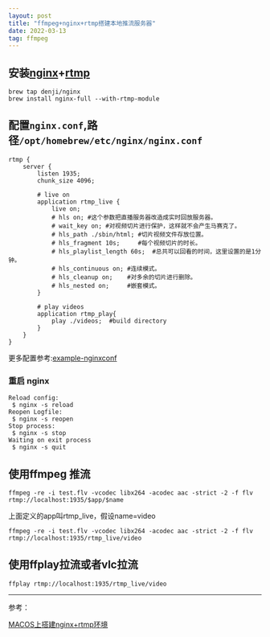 ```yaml
---
layout: post
title: "ffmpeg+nginx+rtmp搭建本地推流服务器"
date: 2022-03-13 
tag: ffmpeg
---
```


## 安装[nginx](https://github.com/denji/homebrew-nginx)+[rtmp](https://github.com/sergey-dryabzhinsky/nginx-rtmp-module)

```
brew tap denji/nginx
brew install nginx-full --with-rtmp-module
```

## 配置`nginx.conf`,路径`/opt/homebrew/etc/nginx/nginx.conf`

```
rtmp {
    server {
        listen 1935;
        chunk_size 4096;

        # live on
        application rtmp_live {
            live on;
            # hls on; #这个参数把直播服务器改造成实时回放服务器。
            # wait_key on; #对视频切片进行保护，这样就不会产生马赛克了。
            # hls_path ./sbin/html; #切片视频文件存放位置。
            # hls_fragment 10s;     #每个视频切片的时长。
            # hls_playlist_length 60s;  #总共可以回看的时间，这里设置的是1分钟。
            # hls_continuous on; #连续模式。
            # hls_cleanup on;    #对多余的切片进行删除。
            # hls_nested on;     #嵌套模式。
        }

        # play videos
        application rtmp_play{
            play ./videos;  #build directory
        }
    }
}
```

更多配置参考:[example-nginxconf](https://github.com/sergey-dryabzhinsky/nginx-rtmp-module#example-nginxconf)

### 重启 nginx

```
Reload config:
 $ nginx -s reload
Reopen Logfile:
 $ nginx -s reopen
Stop process:
 $ nginx -s stop
Waiting on exit process
 $ nginx -s quit
```

## 使用ffmpeg 推流

```
ffmpeg -re -i test.flv -vcodec libx264 -acodec aac -strict -2 -f flv rtmp://localhost:1935/$app/$name
```

上面定义的app叫rtmp_live，假设name=video

```
ffmpeg -re -i test.flv -vcodec libx264 -acodec aac -strict -2 -f flv rtmp://localhost:1935/rtmp_live/video
```

## 使用ffplay拉流或者vlc拉流

```
ffplay rtmp://localhost:1935/rtmp_live/video
```

---

参考：

[MACOS上搭建nginx+rtmp环境](https://github.com/guoxiaopang/LiveExplanation/blob/master/MACOS%E4%B8%8A%E6%90%AD%E5%BB%BAnginx%2Brtmp%E7%8E%AF%E5%A2%83.md)


